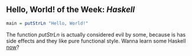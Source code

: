 ## Hello, World! of the Week: *Haskell*	
```haskell
main = putStrLn "Hello, World!"
```
The function *putStrLn* is actually considered evil by some, because is has side effects and they like pure functional style. 
Wanna learn some Haskell [now](http://learnyouahaskell.com/)?